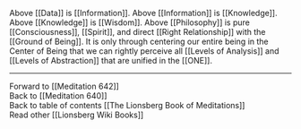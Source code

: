 Above [[Data]] is [[Information]]. Above [[Information]] is [[Knowledge]]. Above [[Knowledge]] is [[Wisdom]]. Above [[Philosophy]] is pure [[Consciousness]], [[Spirit]], and direct [[Right Relationship]] with the [[Ground of Being]]. It is only through centering our entire being in the Center of Being that we can rightly perceive all [[Levels of Analysis]] and [[Levels of Abstraction]] that are unified in the [[ONE]]. 

___

Forward to [[Meditation 642]]  
Back to [[Meditation 640]]  
Back to table of contents [[The Lionsberg Book of Meditations]]  
Read other [[Lionsberg Wiki Books]] 